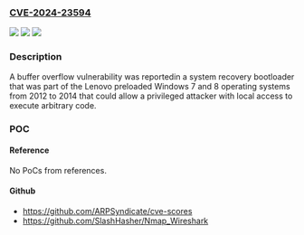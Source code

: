 ### [CVE-2024-23594](https://cve.mitre.org/cgi-bin/cvename.cgi?name=CVE-2024-23594)
![](https://img.shields.io/static/v1?label=Product&message=Windows%207%20and%208%20PC%20Preloads&color=blue)
![](https://img.shields.io/static/v1?label=Version&message=%3D%20various%20&color=brighgreen)
![](https://img.shields.io/static/v1?label=Vulnerability&message=CWE-121%3A%20Stack-based%20Buffer%20Overflow&color=brighgreen)

### Description

A buffer overflow vulnerability was reportedin a system recovery bootloader that was part of the Lenovo preloaded Windows 7 and 8 operating systems from 2012 to 2014 that could allow a privileged attacker with local access to execute arbitrary code. 

### POC

#### Reference
No PoCs from references.

#### Github
- https://github.com/ARPSyndicate/cve-scores
- https://github.com/SlashHasher/Nmap_Wireshark

